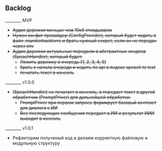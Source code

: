 ## Backlog
________ MVP
- ~~Аудио дорожки меньше чем 10кб откидываем~~
- ~~Нужен конфиг провайдер (ConfigProvider), который будет ходить в файл .mamkinhacklerrc и брать нужный секрет, если он не передан через env~~
- ~~Аудио дорожки актуальные передаем в абстрактные хендлер (SpeachHandler), который будет:~~
    - ~~Ложить дорожку в очередь [1, 2, 3, 4, 5]~~
    - ~~брать с начала очереди и ходить по api в яндекс speach to text~~
    - ~~печатать текст в консоль~~

________ v1.0.0
- ~~(SpeachHandler) не печатает в консоль, а передает текст в другой обработчик (PromptPriver) для дальнейшей обработки:~~
    - ~~PromptPriver при первом запросе формирует базовый контекст для диалога с ИИ~~
    - ~~Все последующие сообщения передает в ИИ и результат ИИИ выводит в консоль~~

________ v1.0.1
- Рефакторим полученый код и делаем корректную файловую и модульную структуру